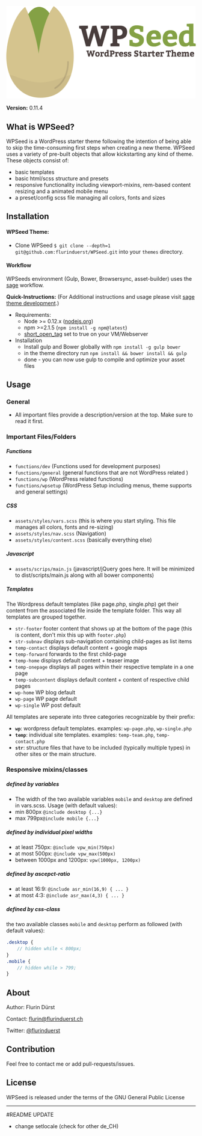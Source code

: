 <img src="/assets/images/wpseed.png" width="518"/>

**Version:** 0.11.4

## What is WPSeed?
WPSeed is a WordPress starter theme following the intention of being able to skip the time-consuming first steps when creating a new theme.
WPSeed uses a variety of pre-built objects that allow kickstarting any kind of theme. These objects consist of:
* basic templates
* basic html/scss structure and presets
* responsive functionality including viewport-mixins, rem-based content resizing and a animated mobile menu
* a preset/config scss file managing all colors, fonts and sizes

## Installation
#### WPSeed Theme:
* Clone WPSeed `$ git clone --depth=1 git@github.com:flurinduerst/WPSeed.git` into your `themes` directory.

#### Workflow
WPSeeds environment (Gulp, Bower, Browsersync, asset-builder) uses the [sage](https://roots.io/sage/) workflow.

**Quick-Instructions:** (For Additional instructions and usage please visit [sage theme development](https://roots.io/sage/docs/theme-development-and-building/).)
  * Requirements:
    * Node >= 0.12.x ([nodejs.org](https://nodejs.org/))
    * npm >=2.1.5 (`npm install -g npm@latest`)
    * [short_open_tag](http://php.net/manual/de/ini.core.php#ini.short-open-tag) set to true on your VM/Webserver
  * Installation
    * Install gulp and Bower globally with `npm install -g gulp bower`
    * in the theme directory run `npm install && bower install && gulp`
    * done - you can now use gulp to compile and optimize your asset files

## Usage

### General
* All important files provide a description/version at the top. Make sure to read it first.

### Important Files/Folders

##### Functions
* `functions/dev` (Functions used for development purposes)
* `functions/general` (general functions that are not WordPress related )
* `functions/wp` (WordPress related functions)
* `functions/wpsetup` (WordPress Setup including menus, theme supports and general settings)

##### CSS
* `assets/styles/vars.scss` (this is where you start styling. This file manages all colors, fonts and re-sizing)
* `assets/styles/nav.scss` (Navigation)
* `assets/styles/content.scss` (basically everything else)

##### Javascript
* `assets/scrips/main.js` (javascript/jQuery goes here. It will be minimized to dist/scripts/main.js along with all bower components)


##### Templates
The Wordpress default templates (like page.php, single.php) get their content from the associated file inside the template folder. This way all templates are grouped together.

* `str-footer`      footer content that shows up at the bottom of the page (this is content, don't mix this up with `footer.php`)
* `str-subnav`      displays sub-navigation containing child-pages as list items
* `temp-contact`    displays default content + google maps
* `temp-forward`    forwards to the first child-page
* `temp-home`       displays default content + teaser image
* `temp-onepage`    displays all pages within their respective template in a one page
* `temp-subcontent` displays default content + content of respective child pages
* `wp-home`         WP blog default
* `wp-page`         WP page default
* `wp-single`       WP post default

All templates are seperate into three categories recognizable by their prefix:
* **`wp`**: wordpress default templates. examples: `wp-page.php`, `wp-single.php`
* **`temp`**: individual site templates. examples: `temp-team.php`, `temp-contact.php`
* **`str`**: structure files that have to be included (typically multiple types) in other sites or the main structure.


### Responsive mixins/classes
##### defined by variables
* The width of the two available variables `mobile` and `desktop` are defined in vars.scss. Usage (with default values):
* min 800px `@include desktop {...}`
* max 799px`@include mobile {...}`

##### defined by individual pixel widths
* at least 750px: `@include vpw_min(750px)`
* at most 500px: `@include vpw_max(500px)`
* between 1000px and 1200px: `vpw(1000px, 1200px)`

##### defined by ascepct-ratio
* at least 16:9: `@include asr_min(16,9) { ... }`
* at most 4:3: `@include asr_max(4,3) { ... }`

##### defined by css-class
the two available classes `mobile` and `desktop` perform as followed (with default values):
```SCSS
.desktop {
	// hidden while < 800px;
}
.mobile {
	// hidden while > 799;
}
```


## About
Author: Flurin Dürst

Contact: [flurin@flurinduerst.ch](mailto:flurin@flurinduerst.ch)

Twitter: [@flurinduerst](https://twitter.com/flurinduerst)

## Contribution
Feel free to contact me or add pull-requests/issues.

## License
WPSeed is released under the terms of the GNU General Public License




------------------------------------------------------------
#README UPDATE

- change setlocale (check for other de_CH)
